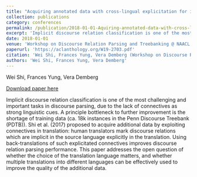 ```yaml
---
title: "Acquiring annotated data with cross-lingual explicitation for implicit discourse relation classification"
collection: publications
category: conferences
permalink: /publication/2018-01-01-Aquiring-annotated-data-with-cross-lingual
excerpt: 'Implicit discourse relation classification is one of the most challenging and important tasks in discourse parsing, due to the lack of connectives as strong linguistic cues. A principle bottleneck to further improvement is the shortage of training data (ca. 18k instances in the Penn Discourse Treebank (PDTB)). Shi et al. (2017) proposed to acquire additional data by exploiting connectives in translation: human translators mark discourse relations which are implicit in the source language explicitly in the translation. Using back-translations of such explicitated connectives improves discourse relation parsing performance. This paper addresses the open question of whether the choice of the translation language matters, and whether multiple translations into different languages can be effectively used to improve the quality of the additional data.'
date: 2018-01-01
venue: 'Workshop on Discourse Relation Parsing and Treebanking @ NAACL'
paperurl: 'https://aclanthology.org/W19-2703.pdf'
citation: 'Wei Shi, Frances Yung, Vera Demberg (Workshop on Discourse Relation Parsing and Treebanking @ NAACL 2018)'
authors: 'Wei Shi, Frances Yung, Vera Demberg'
---
```

Wei Shi, Frances Yung, Vera Demberg

<a href='https://aclanthology.org/W19-2703.pdf'>Download paper here</a>

Implicit discourse relation classification is one of the most challenging and important tasks in discourse parsing, due to the lack of connectives as strong linguistic cues. A principle bottleneck to further improvement is the shortage of training data (ca. 18k instances in the Penn Discourse Treebank (PDTB)). Shi et al. (2017) proposed to acquire additional data by exploiting connectives in translation: human translators mark discourse relations which are implicit in the source language explicitly in the translation. Using back-translations of such explicitated connectives improves discourse relation parsing performance. This paper addresses the open question of whether the choice of the translation language matters, and whether multiple translations into different languages can be effectively used to improve the quality of the additional data.
